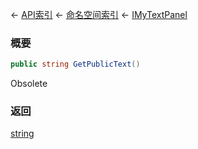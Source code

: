 ← [API索引](Api-Index) ← [命名空间索引](Namespace-Index) ← [IMyTextPanel](Sandbox.ModAPI.Ingame.IMyTextPanel)

### 概要

```csharp
public string GetPublicText()
```

Obsolete

### 返回

[string](https://docs.microsoft.com/en-us/dotnet/api/System.String?view=netframework-4.6)



